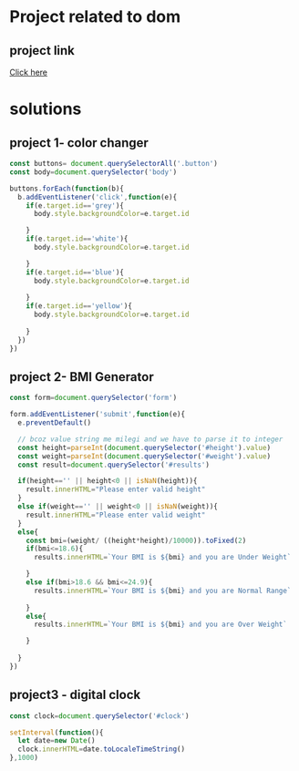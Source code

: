 # Project related to dom

## project link
[Click here](https://stackblitz.com/edit/dom-project-chaiaurcode-ugvtmh?file=1-colorChanger%2Fchaiaurcode.js,1-colorChanger%2Findex.html)

# solutions

## project 1- color changer

```javascript
const buttons= document.querySelectorAll('.button')
const body=document.querySelector('body')

buttons.forEach(function(b){
  b.addEventListener('click',function(e){
    if(e.target.id=='grey'){
      body.style.backgroundColor=e.target.id

    }
    if(e.target.id=='white'){
      body.style.backgroundColor=e.target.id

    }
    if(e.target.id=='blue'){
      body.style.backgroundColor=e.target.id
      
    }
    if(e.target.id=='yellow'){
      body.style.backgroundColor=e.target.id
      
    }
  })
})

```

## project 2- BMI Generator
```javascript
const form=document.querySelector('form')

form.addEventListener('submit',function(e){
  e.preventDefault()

  // bcoz value string me milegi and we have to parse it to integer
  const height=parseInt(document.querySelector('#height').value)
  const weight=parseInt(document.querySelector('#weight').value)
  const result=document.querySelector('#results')

  if(height=='' || height<0 || isNaN(height)){
    result.innerHTML="Please enter valid height"
  }
  else if(weight=='' || weight<0 || isNaN(weight)){
    result.innerHTML="Please enter valid weight"
  }
  else{
    const bmi=(weight/ ((height*height)/10000)).toFixed(2)
    if(bmi<=18.6){
      results.innerHTML=`Your BMI is ${bmi} and you are Under Weight`

    }
    else if(bmi>18.6 && bmi<=24.9){
      results.innerHTML=`Your BMI is ${bmi} and you are Normal Range`
      
    }
    else{
      results.innerHTML=`Your BMI is ${bmi} and you are Over Weight`

    }
    
  }
})
```

## project3 - digital clock
```javascript
const clock=document.querySelector('#clock')

setInterval(function(){
  let date=new Date()
  clock.innerHTML=date.toLocaleTimeString()
},1000)

```
